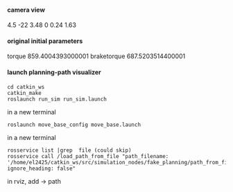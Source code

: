 #### camera view

<pose>4.5 -22 3.48 0 0.24 1.63</pose>

#### original initial parameters

torque 859.4004393000001
braketorque 687.5203514400001

#### launch planning-path visualizer

```
cd catkin_ws
catkin_make
roslaunch run_sim run_sim.launch
```

in a new terminal

```
roslaunch move_base_config move_base.launch
```

in a new terminal

```
rosservice list |grep  file (could skip)
rosservice call /load_path_from_file "path_filename: '/home/el2425/catkin_ws/src/simulation_nodes/fake_planning/path_from_file_planner/data/path.dat' 
ignore_heading: false"
```

in rviz, add -> path
